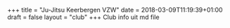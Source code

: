 +++
title = "Ju-Jitsu Keerbergen VZW"
date = 2018-03-09T11:19:39+01:00
draft = false
layout = "club"
+++
Club info uit md file